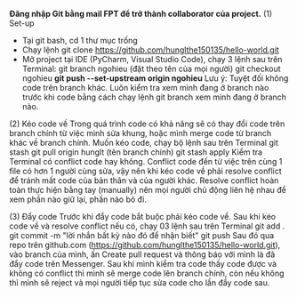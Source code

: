 **Đăng nhập Git bằng mail FPT để trở thành collaborator của project.**
(1) Set-up  
  - Tại git bash, cd 1 thư mục trống
  - Chạy lệnh 
      git clone https://github.com/hunglthe150135/hello-world.git
  - Mở project tại IDE (PyCharm, Visual Studio Code), chạy 3 lệnh sau trên Terminal:
      git branch ngohieu (đặt theo tên của mọi người)
      git checkout ngohieu
      **git push --set-upstream origin ngohieu**
    Lưu ý: Tuyệt đối không code trên branch khác. Luôn kiểm tra xem mình đang ở branch nào trước khi code bằng    cách chạy lệnh 
      git branch
    xem mình đang ở branch nào.
    
(2) Kéo code về
  Trong quá trình code có khả năng sẽ có thay đổi code trên branch chính từ việc mình sửa khung, hoặc mình merge code từ branch khác về branch chính. Muốn kéo code, chạy bộ lệnh sau trên Terminal
      git stash
      git pull origin hunglt (tên branch chính)
      git stash apply
  Kiểm tra Terminal có conflict code hay không. Conflict code đến từ việc trên cùng 1 file có hơn 1 người cùng sửa, vậy nên khi kéo code về phải resolve conflict để tránh mất code của bản thân và của người khác. Resolve conflict hoàn toàn thực hiện bằng tay (manually) nên mọi người chủ động liên hệ nhau để xem phần nào giữ lại, phần nào bỏ đi. 
  
(3) Đẩy code
  Trước khi đẩy code bắt buộc phải kéo code về. Sau khi kéo code về và resolve conflict nếu có, chạy 03 lệnh sau trên Terminal
      git add .
      git commit -m "lời nhắn bất kỳ nào đó để nhận biết"
      git push
  Sau đó qua repo trên github.com (https://github.com/hunglthe150135/hello-world.git), vào branch của mình, ấn Create pull request và thông báo với mình là đã đẩy code trên Messenger. Sau khi mình kiểm tra code thấy code được và không có conflict thì mình sẽ merge code lên branch chính, còn nếu không thì mình sẽ reject và mọi người tiếp tục sửa code cho lần đẩy code sau.

